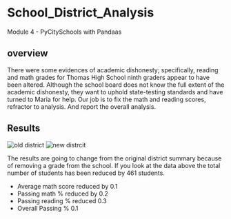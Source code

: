 # School_District_Analysis
Module 4 - PyCitySchools with Pandaas
## overview
There were some evidences of academic dishonesty; specifically, reading and math grades for Thomas High School ninth graders appear to have been altered. Although the school board does not know the full extent of the academic dishonesty, they want to uphold state-testing standards and have turned to Maria for help. Our job is to fix the math and reading scores, refractor to analysis. And report the overall analysis.
## Results
![old district](https://user-images.githubusercontent.com/89805399/142556787-75527081-ccb4-46ff-a459-992b98cf9831.png)
![new distrcit](https://user-images.githubusercontent.com/89805399/142556796-7b0fc827-699e-4807-95ed-5c5daed56394.png)


The results are going to change from the original district summary because of removing a grade from the school. If you look at the data above the total number of students has been reduced by 461 students.
 - Average math score reduced by 0.1
 - Passing math % reduced by 0.2
 - Passing reading % reduced 0.3
 - Overall Passing % 0.1
